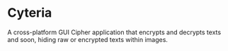 # Cyteria
A cross-platform GUI Cipher application that encrypts and decrypts texts and soon, hiding raw or encrypted texts within images.
